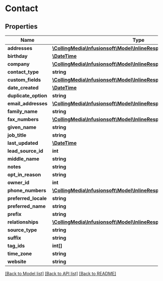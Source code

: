 # Contact

## Properties
Name | Type | Description | Notes
------------ | ------------- | ------------- | -------------
**addresses** | [**\CollingMedia\Infusionsoft\Model\InlineResponse2004Addresses[]**](InlineResponse2004Addresses.md) |  | [optional] 
**birthday** | [**\DateTime**](\DateTime.md) |  | [optional] 
**company** | [**\CollingMedia\Infusionsoft\Model\InlineResponse2004Company**](InlineResponse2004Company.md) |  | [optional] 
**contact_type** | **string** |  | [optional] 
**custom_fields** | [**\CollingMedia\Infusionsoft\Model\InlineResponse2004CustomFields[]**](InlineResponse2004CustomFields.md) |  | [optional] 
**date_created** | [**\DateTime**](\DateTime.md) |  | [optional] 
**duplicate_option** | **string** |  | [optional] 
**email_addresses** | [**\CollingMedia\Infusionsoft\Model\InlineResponse2004EmailAddresses[]**](InlineResponse2004EmailAddresses.md) |  | [optional] 
**family_name** | **string** |  | [optional] 
**fax_numbers** | [**\CollingMedia\Infusionsoft\Model\InlineResponse2004FaxNumbers[]**](InlineResponse2004FaxNumbers.md) |  | [optional] 
**given_name** | **string** |  | [optional] 
**job_title** | **string** |  | [optional] 
**last_updated** | [**\DateTime**](\DateTime.md) |  | [optional] 
**lead_source_id** | **int** |  | [optional] 
**middle_name** | **string** |  | [optional] 
**notes** | **string** |  | [optional] 
**opt_in_reason** | **string** |  | [optional] 
**owner_id** | **int** |  | [optional] 
**phone_numbers** | [**\CollingMedia\Infusionsoft\Model\InlineResponse2004PhoneNumbers[]**](InlineResponse2004PhoneNumbers.md) |  | [optional] 
**preferred_locale** | **string** |  | [optional] 
**preferred_name** | **string** |  | [optional] 
**prefix** | **string** |  | [optional] 
**relationships** | [**\CollingMedia\Infusionsoft\Model\InlineResponse2004Relationships[]**](InlineResponse2004Relationships.md) |  | [optional] 
**source_type** | **string** |  | [optional] 
**suffix** | **string** |  | [optional] 
**tag_ids** | **int[]** |  | [optional] 
**time_zone** | **string** |  | [optional] 
**website** | **string** |  | [optional] 

[[Back to Model list]](../README.md#documentation-for-models) [[Back to API list]](../README.md#documentation-for-api-endpoints) [[Back to README]](../README.md)


